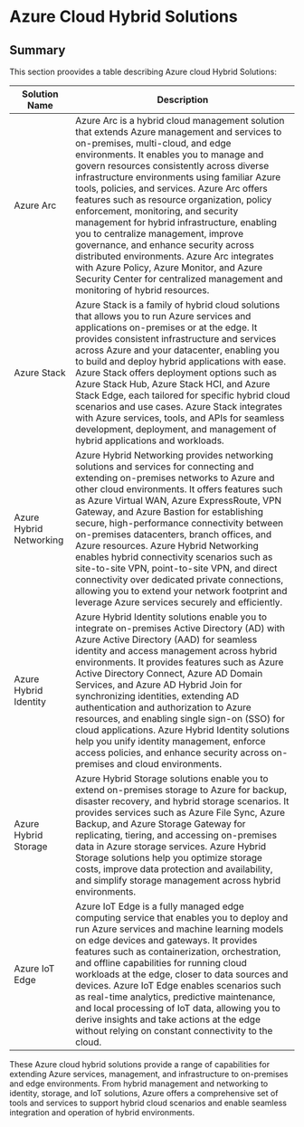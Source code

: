 # Azure Cloud Hybrid Solutions

## Summary

This section proovides a table describing Azure cloud Hybrid Solutions:

| Solution Name             | Description                                                                                                                                                                                                                                                                                                                                                                                                                                                                                                                                                                                                                                                                                                        |
|---------------------------|----------------------------------------------------------------------------------------------------------------------------------------------------------------------------------------------------------------------------------------------------------------------------------------------------------------------------------------------------------------------------------------------------------------------------------------------------------------------------------------------------------------------------------------------------------------------------------------------------------------------------------------------------------------------------------------------------------------|
| Azure Arc                 | Azure Arc is a hybrid cloud management solution that extends Azure management and services to on-premises, multi-cloud, and edge environments. It enables you to manage and govern resources consistently across diverse infrastructure environments using familiar Azure tools, policies, and services. Azure Arc offers features such as resource organization, policy enforcement, monitoring, and security management for hybrid infrastructure, enabling you to centralize management, improve governance, and enhance security across distributed environments. Azure Arc integrates with Azure Policy, Azure Monitor, and Azure Security Center for centralized management and monitoring of hybrid resources. |
| Azure Stack               | Azure Stack is a family of hybrid cloud solutions that allows you to run Azure services and applications on-premises or at the edge. It provides consistent infrastructure and services across Azure and your datacenter, enabling you to build and deploy hybrid applications with ease. Azure Stack offers deployment options such as Azure Stack Hub, Azure Stack HCI, and Azure Stack Edge, each tailored for specific hybrid cloud scenarios and use cases. Azure Stack integrates with Azure services, tools, and APIs for seamless development, deployment, and management of hybrid applications and workloads. |
| Azure Hybrid Networking   | Azure Hybrid Networking provides networking solutions and services for connecting and extending on-premises networks to Azure and other cloud environments. It offers features such as Azure Virtual WAN, Azure ExpressRoute, VPN Gateway, and Azure Bastion for establishing secure, high-performance connectivity between on-premises datacenters, branch offices, and Azure resources. Azure Hybrid Networking enables hybrid connectivity scenarios such as site-to-site VPN, point-to-site VPN, and direct connectivity over dedicated private connections, allowing you to extend your network footprint and leverage Azure services securely and efficiently. |
| Azure Hybrid Identity     | Azure Hybrid Identity solutions enable you to integrate on-premises Active Directory (AD) with Azure Active Directory (AAD) for seamless identity and access management across hybrid environments. It provides features such as Azure Active Directory Connect, Azure AD Domain Services, and Azure AD Hybrid Join for synchronizing identities, extending AD authentication and authorization to Azure resources, and enabling single sign-on (SSO) for cloud applications. Azure Hybrid Identity solutions help you unify identity management, enforce access policies, and enhance security across on-premises and cloud environments. |
| Azure Hybrid Storage      | Azure Hybrid Storage solutions enable you to extend on-premises storage to Azure for backup, disaster recovery, and hybrid storage scenarios. It provides services such as Azure File Sync, Azure Backup, and Azure Storage Gateway for replicating, tiering, and accessing on-premises data in Azure storage services. Azure Hybrid Storage solutions help you optimize storage costs, improve data protection and availability, and simplify storage management across hybrid environments.                                                                                                                                                                           |
| Azure IoT Edge            | Azure IoT Edge is a fully managed edge computing service that enables you to deploy and run Azure services and machine learning models on edge devices and gateways. It provides features such as containerization, orchestration, and offline capabilities for running cloud workloads at the edge, closer to data sources and devices. Azure IoT Edge enables scenarios such as real-time analytics, predictive maintenance, and local processing of IoT data, allowing you to derive insights and take actions at the edge without relying on constant connectivity to the cloud. |

These Azure cloud hybrid solutions provide a range of capabilities for extending Azure services, management, and infrastructure to on-premises and edge environments. From hybrid management and networking to identity, storage, and IoT solutions, Azure offers a comprehensive set of tools and services to support hybrid cloud scenarios and enable seamless integration and operation of hybrid environments.
